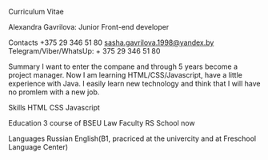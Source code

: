 Curriculum Vitae

Alexandra Gavrilova: Junior Front-end developer

Contacts
+375 29 346 51 80
sasha.gavrilova.1998@yandex.by
Telegram/Viber/WhatsUp: + 375 29 346 51 80

Summary
I want to enter the compane and through 5 years become a project manager. Now I am learning HTML/CSS/Javascript, have a little experience with Java. I easily learn new technology and think that I will have no promlem with a new job.

Skills
HTML
CSS
Javascript

Education
3 course of BSEU Law Faculty
RS School now

Languages
Russian
English(B1, pracriced at the univercity and at Freschool Language Center)
